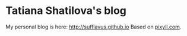 # Tatiana Shatilova's blog

My personal blog is here: http://sufflavus.github.io
Based on [pixyll.com](http://www.pixyll.com).